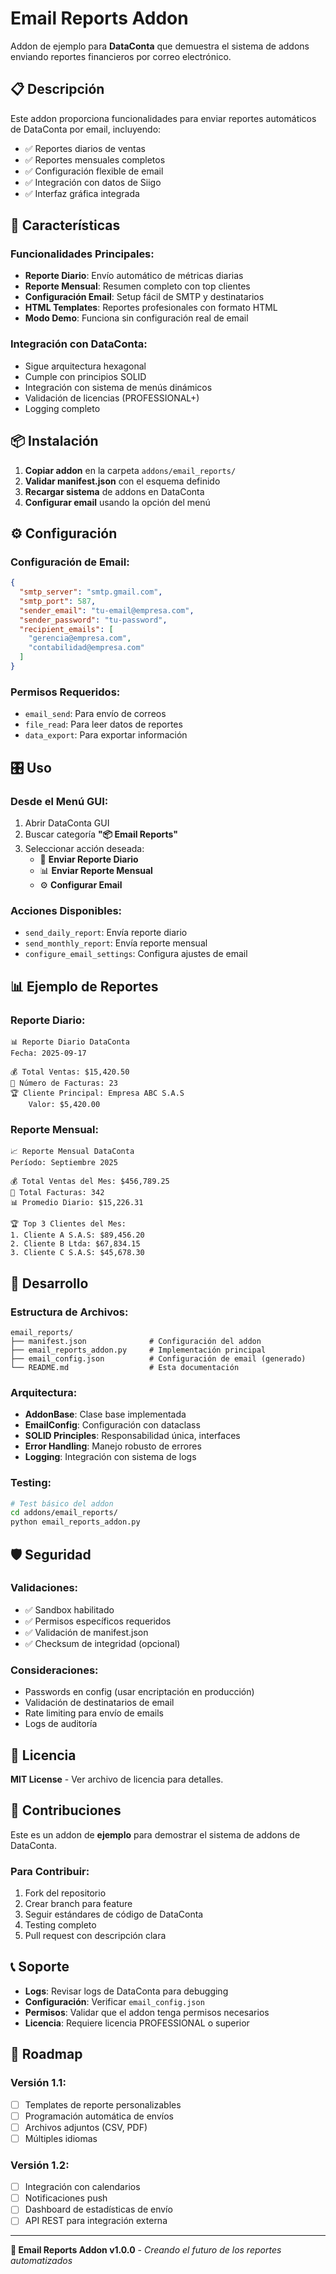 # Email Reports Addon

Addon de ejemplo para **DataConta** que demuestra el sistema de addons enviando reportes financieros por correo electrónico.

## 📋 Descripción

Este addon proporciona funcionalidades para enviar reportes automáticos de DataConta por email, incluyendo:

- ✅ Reportes diarios de ventas
- ✅ Reportes mensuales completos  
- ✅ Configuración flexible de email
- ✅ Integración con datos de Siigo
- ✅ Interfaz gráfica integrada

## 🚀 Características

### **Funcionalidades Principales:**
- **Reporte Diario**: Envío automático de métricas diarias
- **Reporte Mensual**: Resumen completo con top clientes
- **Configuración Email**: Setup fácil de SMTP y destinatarios
- **HTML Templates**: Reportes profesionales con formato HTML
- **Modo Demo**: Funciona sin configuración real de email

### **Integración con DataConta:**
- Sigue arquitectura hexagonal
- Cumple con principios SOLID
- Integración con sistema de menús dinámicos
- Validación de licencias (PROFESSIONAL+)
- Logging completo

## 📦 Instalación

1. **Copiar addon** en la carpeta `addons/email_reports/`
2. **Validar manifest.json** con el esquema definido
3. **Recargar sistema** de addons en DataConta
4. **Configurar email** usando la opción del menú

## ⚙️ Configuración

### **Configuración de Email:**
```json
{
  "smtp_server": "smtp.gmail.com",
  "smtp_port": 587,
  "sender_email": "tu-email@empresa.com",
  "sender_password": "tu-password",
  "recipient_emails": [
    "gerencia@empresa.com",
    "contabilidad@empresa.com"
  ]
}
```

### **Permisos Requeridos:**
- `email_send`: Para envío de correos
- `file_read`: Para leer datos de reportes
- `data_export`: Para exportar información

## 🎛️ Uso

### **Desde el Menú GUI:**
1. Abrir DataConta GUI
2. Buscar categoría **"📦 Email Reports"**
3. Seleccionar acción deseada:
   - 📧 **Enviar Reporte Diario**
   - 📊 **Enviar Reporte Mensual**  
   - ⚙️ **Configurar Email**

### **Acciones Disponibles:**
- `send_daily_report`: Envía reporte diario
- `send_monthly_report`: Envía reporte mensual
- `configure_email_settings`: Configura ajustes de email

## 📊 Ejemplo de Reportes

### **Reporte Diario:**
```
📊 Reporte Diario DataConta
Fecha: 2025-09-17

💰 Total Ventas: $15,420.50
📄 Número de Facturas: 23
🏆 Cliente Principal: Empresa ABC S.A.S
    Valor: $5,420.00
```

### **Reporte Mensual:**
```
📈 Reporte Mensual DataConta  
Período: Septiembre 2025

💰 Total Ventas del Mes: $456,789.25
📄 Total Facturas: 342
📊 Promedio Diario: $15,226.31

🏆 Top 3 Clientes del Mes:
1. Cliente A S.A.S: $89,456.20
2. Cliente B Ltda: $67,834.15  
3. Cliente C S.A.S: $45,678.30
```

## 🔧 Desarrollo

### **Estructura de Archivos:**
```
email_reports/
├── manifest.json              # Configuración del addon
├── email_reports_addon.py     # Implementación principal
├── email_config.json          # Configuración de email (generado)
└── README.md                  # Esta documentación
```

### **Arquitectura:**
- **AddonBase**: Clase base implementada
- **EmailConfig**: Configuración con dataclass  
- **SOLID Principles**: Responsabilidad única, interfaces
- **Error Handling**: Manejo robusto de errores
- **Logging**: Integración con sistema de logs

### **Testing:**
```bash
# Test básico del addon
cd addons/email_reports/
python email_reports_addon.py
```

## 🛡️ Seguridad

### **Validaciones:**
- ✅ Sandbox habilitado
- ✅ Permisos específicos requeridos
- ✅ Validación de manifest.json
- ✅ Checksum de integridad (opcional)

### **Consideraciones:**
- Passwords en config (usar encriptación en producción)
- Validación de destinatarios de email
- Rate limiting para envío de emails
- Logs de auditoría

## 📄 Licencia

**MIT License** - Ver archivo de licencia para detalles.

## 🤝 Contribuciones

Este es un addon de **ejemplo** para demostrar el sistema de addons de DataConta.

### **Para Contribuir:**
1. Fork del repositorio
2. Crear branch para feature
3. Seguir estándares de código de DataConta
4. Testing completo
5. Pull request con descripción clara

## 📞 Soporte

- **Logs**: Revisar logs de DataConta para debugging
- **Configuración**: Verificar `email_config.json` 
- **Permisos**: Validar que el addon tenga permisos necesarios
- **Licencia**: Requiere licencia PROFESSIONAL o superior

## 🎯 Roadmap

### **Versión 1.1:**
- [ ] Templates de reporte personalizables
- [ ] Programación automática de envíos
- [ ] Archivos adjuntos (CSV, PDF)
- [ ] Múltiples idiomas

### **Versión 1.2:**
- [ ] Integración con calendarios
- [ ] Notificaciones push
- [ ] Dashboard de estadísticas de envío
- [ ] API REST para integración externa

---

**🚀 Email Reports Addon v1.0.0** - *Creando el futuro de los reportes automatizados*